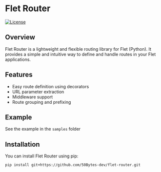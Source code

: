 # Flet Router

[![License](https://img.shields.io/badge/license-MIT-blue.svg)](https://opensource.org/licenses/MIT)

## Overview

Flet Router is a lightweight and flexible routing library for Flet (Python). It provides a simple and intuitive way to define and handle routes in your Flet applications.

## Features

- Easy route definition using decorators
- URL parameter extraction
- Middleware support
- Route grouping and prefixing

## Example

See the example in the ```samples``` folder

## Installation

You can install Flet Router using pip:
```bash
pip install git+https://github.com/50Bytes-dev/flet-router.git
```
